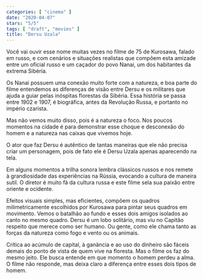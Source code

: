 ```yaml
---
categories: [ "cinema" ]
date: "2020-04-07"
stars: "5/5"
tags: [ "draft", "movies" ]
title: "Dersu Uzala"
---
```

Você vai ouvir esse nome muitas vezes no filme de 75 de Kurosawa, falado em russo, e com cenários e situações realistas que compõem esta amizade entre um oficial russo e um caçador do povo Nanai, um dos habitantes da extrema Sibéria.

Os Nanai possuem uma conexão muito forte com a natureza, e boa parte do filme entendemos as diferenças de visão entre Dersu e os militares que ajuda a guiar pelas inóspitas florestas da Sibéria. Essa história se passa entre 1902 e 1907, é biográfica, antes da Revolução Russa, e portanto no império czarista.

Mas não vemos muito disso, pois é a natureza o foco. Nos poucos momentos na cidade é para demonstrar esse choque e desconexão do homem e a natureza nas caixas que vivemos hoje.

O ator que faz Dersu é autêntico de tantas maneiras que ele não precisa criar um personagem, pois de fato ele é Dersu Uzala apenas aparecendo na tela.

Em alguns momentos a trilha sonora lembra clássicos russos e nos remete à grandiosidade das experiências na Rússia, evocando a cultura de maneira sutil. O diretor é muito fã da cultura russa e este filme sela sua paixão entre oriente e ocidente.

Efeitos visuais simples, mas eficientes, compõem os quadros milimetricamente escolhidos por Kurosawa para pintar seus quadros em movimento. Vemos o batalhão ao fundo e esses dois amigos isolados ao canto no mesmo quadro. Dersu é um lobo solitário, mas viu no Capitão respeito que merece como ser humano. Ou gente, como ele chama tanto as forças da natureza como fogo e vento ou os animais.

Crítica ao acúmulo de capital, à ganância e ao uso do dinheiro são fáceis demais do ponto de vista de quem vive na floresta. Mas o filme os faz do mesmo jeito. Ele busca entende em que momento o homem perdeu a alma. O filme não responde, mas deixa claro a diferença entre esses dois tipos de homem.
